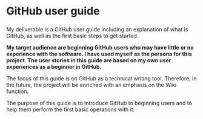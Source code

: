 # GitHub user guide
###
My deliverable is a GitHub user guide including an explanation of what is GitHub, as well as the first basic steps to get started.

<b>My target audience are beginning GitHub users who may have little or no experience with the software. I have used myself as the persona for this project. The user stories in this guide are based on my own user experiences as a beginner in GitHub. </b> 

The focus of this guide is on GitHub as a technical writing tool. Therefore, in the future, the project will be enriched with an emphasis on the Wiki function.

The purpose of this guide is to introduce GitHub to beginning users and to help them perform the first basic operations with it.
